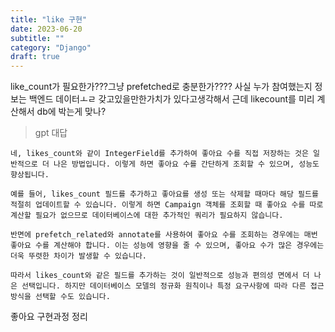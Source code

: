 ```yaml
---
title: "like 구현"
date: 2023-06-20
subtitle: ""
category: "Django"
draft: true
---
```


like_count가 필요한가???그냥 prefetched로 충분한가????
사실 누가 참여했는지 정보는 백엔드 데이터ㅗㄹ 갖고있을만한가치가 있다고생각해서
근데 likecount를 미리 계산해서 db에 박는게 맞나?

> gpt 대답

    네, likes_count와 같이 IntegerField를 추가하여 좋아요 수를 직접 저장하는 것은 일반적으로 더 나은 방법입니다. 이렇게 하면 좋아요 수를 간단하게 조회할 수 있으며, 성능도 향상됩니다.

    예를 들어, likes_count 필드를 추가하고 좋아요를 생성 또는 삭제할 때마다 해당 필드를 적절히 업데이트할 수 있습니다. 이렇게 하면 Campaign 객체를 조회할 때 좋아요 수를 따로 계산할 필요가 없으므로 데이터베이스에 대한 추가적인 쿼리가 필요하지 않습니다.

    반면에 prefetch_related와 annotate를 사용하여 좋아요 수를 조회하는 경우에는 매번 좋아요 수를 계산해야 합니다. 이는 성능에 영향을 줄 수 있으며, 좋아요 수가 많은 경우에는 더욱 뚜렷한 차이가 발생할 수 있습니다.

    따라서 likes_count와 같은 필드를 추가하는 것이 일반적으로 성능과 편의성 면에서 더 나은 선택입니다. 하지만 데이터베이스 모델의 정규화 원칙이나 특정 요구사항에 따라 다른 접근 방식을 선택할 수도 있습니다.

좋아요 구현과정 정리
